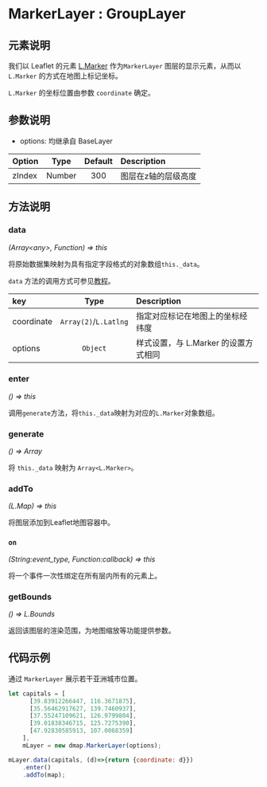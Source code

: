 # MarkerLayer : GroupLayer

## 元素说明

我们以 Leaflet 的元素 [L.Marker](https://leafletjs.com/reference-1.4.0.html#marker) 作为`MarkerLayer` 图层的显示元素，从而以 `L.Marker` 的方式在地图上标记坐标。

`L.Marker` 的坐标位置由参数 `coordinate` 确定。

## 参数说明

+ options: 均继承自 BaseLayer

| Option | Type | Default | Description |
| :----- | :---:| :-----: | :---------  |
| zIndex | Number | 300   | 图层在z轴的层级高度 |

## 方法说明

### data
*(Array&lt;any&gt;, Function) => this*

将原始数据集映射为具有指定字段格式的对象数组`this._data`。

`data` 方法的调用方式可参见[教程](#/zh/guide/quickstart)。

| key    | Type  | Description |
| :----- | :---: | :---------  |
| coordinate  | `Array(2)`/`L.Latlng` | 指定对应标记在地图上的坐标经纬度 |
| options | `Object` | 样式设置，与 L.Marker 的设置方式相同|

### enter
*() => this*

调用`generate`方法，将`this._data`映射为对应的`L.Marker`对象数组。

### generate
*() => Array*

将 `this._data` 映射为 `Array<L.Marker>`。

### addTo
*(L.Map) => this*

将图层添加到Leaflet地图容器中。

### `on`

*(String:event_type, Function:callback) => this*

将一个事件一次性绑定在所有层内所有的元素上。

### getBounds
*() => L.Bounds*

返回该图层的渲染范围，为地图缩放等功能提供参数。


## 代码示例

通过 `MarkerLayer` 展示若干亚洲城市位置。

```javascript
let capitals = [ 
      [39.83912266447, 116.3671875], 
      [35.56462917627, 139.7460937], 
      [37.55247109621, 126.9799804], 
      [39.01838346715, 125.7275390], 
      [47.92830585913, 107.0068359] 
    ],
    mLayer = new dmap.MarkerLayer(options);

mLayer.data(capitals, (d)=>{return {coordinate: d}})
    .enter()
    .addTo(map);

```